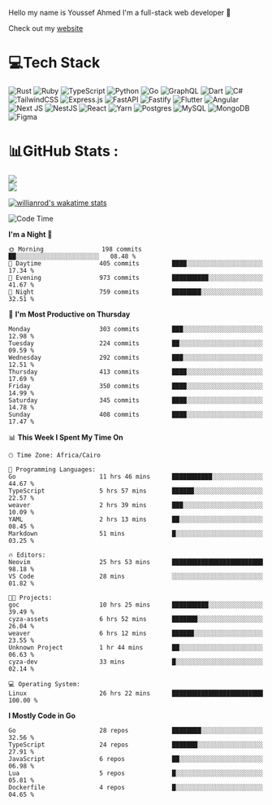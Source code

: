 Hello my name is Youssef Ahmed I'm a full-stack web developer 👋

Check out my [website](https://youssefahmed.vercel.app)
 
# 💻Tech Stack

![Rust](https://img.shields.io/badge/rust-%23000000.svg?style=for-the-badge&logo=rust&logoColor=white) ![Ruby](https://img.shields.io/badge/ruby-%23CC342D.svg?style=for-the-badge&logo=ruby&logoColor=white) ![TypeScript](https://img.shields.io/badge/typescript-%23007ACC.svg?style=for-the-badge&logo=typescript&logoColor=white) ![Python](https://img.shields.io/badge/python-3670A0?style=for-the-badge&logo=python&logoColor=ffdd54) ![Go](https://img.shields.io/badge/go-%2300ADD8.svg?style=for-the-badge&logo=go&logoColor=white) ![GraphQL](https://img.shields.io/badge/-GraphQL-E10098?style=for-the-badge&logo=graphql&logoColor=white) ![Dart](https://img.shields.io/badge/dart-%230175C2.svg?style=for-the-badge&logo=dart&logoColor=white) ![C#](https://img.shields.io/badge/c%23-%23239120.svg?style=for-the-badge&logo=c-sharp&logoColor=white) ![TailwindCSS](https://img.shields.io/badge/tailwindcss-%2338B2AC.svg?style=for-the-badge&logo=tailwind-css&logoColor=white) ![Express.js](https://img.shields.io/badge/express.js-%23404d59.svg?style=for-the-badge&logo=express&logoColor=%2361DAFB) ![FastAPI](https://img.shields.io/badge/FastAPI-005571?style=for-the-badge&logo=fastapi) ![Fastify](https://img.shields.io/badge/fastify-%23000000.svg?style=for-the-badge&logo=fastify&logoColor=white) ![Flutter](https://img.shields.io/badge/Flutter-%2302569B.svg?style=for-the-badge&logo=Flutter&logoColor=white) ![Angular](https://img.shields.io/badge/angular-%23DD0031.svg?style=for-the-badge&logo=angular&logoColor=white) ![Next JS](https://img.shields.io/badge/Next-black?style=for-the-badge&logo=next.js&logoColor=white) ![NestJS](https://img.shields.io/badge/nestjs-%23E0234E.svg?style=for-the-badge&logo=nestjs&logoColor=white) ![React](https://img.shields.io/badge/react-%2320232a.svg?style=for-the-badge&logo=react&logoColor=%2361DAFB) ![Yarn](https://img.shields.io/badge/yarn-%232C8EBB.svg?style=for-the-badge&logo=yarn&logoColor=white) ![Postgres](https://img.shields.io/badge/postgres-%23316192.svg?style=for-the-badge&logo=postgresql&logoColor=white) ![MySQL](https://img.shields.io/badge/mysql-%2300f.svg?style=for-the-badge&logo=mysql&logoColor=white) ![MongoDB](https://img.shields.io/badge/MongoDB-%234ea94b.svg?style=for-the-badge&logo=mongodb&logoColor=white)     ![Figma](https://img.shields.io/badge/figma-%23F24E1E.svg?style=for-the-badge&logo=figma&logoColor=white)

# 📊GitHub Stats :

![](https://github-readme-stats.vercel.app/api?username=joetifa2003&theme=tokyonight&hide_border=false&include_all_commits=false&count_private=false)<br/>
![](https://github-readme-streak-stats.herokuapp.com/?user=joetifa2003&theme=tokyonight&hide_border=false)<br/>

[![willianrod's wakatime stats](https://github-readme-stats.vercel.app/api/wakatime?username=joetifa2003&layout=compact)](https://github.com/anuraghazra/github-readme-stats)
<!--START_SECTION:waka-->
![Code Time](http://img.shields.io/badge/Code%20Time-4%2C027%20hrs%2040%20mins-blue)

**I'm a Night 🦉** 

```text
🌞 Morning                198 commits         ██░░░░░░░░░░░░░░░░░░░░░░░   08.48 % 
🌆 Daytime                405 commits         ████░░░░░░░░░░░░░░░░░░░░░   17.34 % 
🌃 Evening                973 commits         ██████████░░░░░░░░░░░░░░░   41.67 % 
🌙 Night                  759 commits         ████████░░░░░░░░░░░░░░░░░   32.51 % 
```
📅 **I'm Most Productive on Thursday** 

```text
Monday                   303 commits         ███░░░░░░░░░░░░░░░░░░░░░░   12.98 % 
Tuesday                  224 commits         ██░░░░░░░░░░░░░░░░░░░░░░░   09.59 % 
Wednesday                292 commits         ███░░░░░░░░░░░░░░░░░░░░░░   12.51 % 
Thursday                 413 commits         ████░░░░░░░░░░░░░░░░░░░░░   17.69 % 
Friday                   350 commits         ████░░░░░░░░░░░░░░░░░░░░░   14.99 % 
Saturday                 345 commits         ████░░░░░░░░░░░░░░░░░░░░░   14.78 % 
Sunday                   408 commits         ████░░░░░░░░░░░░░░░░░░░░░   17.47 % 
```


📊 **This Week I Spent My Time On** 

```text
🕑︎ Time Zone: Africa/Cairo

💬 Programming Languages: 
Go                       11 hrs 46 mins      ███████████░░░░░░░░░░░░░░   44.67 % 
TypeScript               5 hrs 57 mins       ██████░░░░░░░░░░░░░░░░░░░   22.57 % 
weaver                   2 hrs 39 mins       ███░░░░░░░░░░░░░░░░░░░░░░   10.09 % 
YAML                     2 hrs 13 mins       ██░░░░░░░░░░░░░░░░░░░░░░░   08.45 % 
Markdown                 51 mins             █░░░░░░░░░░░░░░░░░░░░░░░░   03.25 % 

🔥 Editors: 
Neovim                   25 hrs 53 mins      █████████████████████████   98.18 % 
VS Code                  28 mins             ░░░░░░░░░░░░░░░░░░░░░░░░░   01.82 % 

🐱‍💻 Projects: 
goc                      10 hrs 25 mins      ██████████░░░░░░░░░░░░░░░   39.49 % 
cyza-assets              6 hrs 52 mins       ███████░░░░░░░░░░░░░░░░░░   26.04 % 
weaver                   6 hrs 12 mins       ██████░░░░░░░░░░░░░░░░░░░   23.55 % 
Unknown Project          1 hr 44 mins        ██░░░░░░░░░░░░░░░░░░░░░░░   06.63 % 
cyza-dev                 33 mins             █░░░░░░░░░░░░░░░░░░░░░░░░   02.14 % 

💻 Operating System: 
Linux                    26 hrs 22 mins      █████████████████████████   100.00 % 
```

**I Mostly Code in Go** 

```text
Go                       28 repos            ████████░░░░░░░░░░░░░░░░░   32.56 % 
TypeScript               24 repos            ███████░░░░░░░░░░░░░░░░░░   27.91 % 
JavaScript               6 repos             ██░░░░░░░░░░░░░░░░░░░░░░░   06.98 % 
Lua                      5 repos             █░░░░░░░░░░░░░░░░░░░░░░░░   05.81 % 
Dockerfile               4 repos             █░░░░░░░░░░░░░░░░░░░░░░░░   04.65 % 
```




<!--END_SECTION:waka-->
